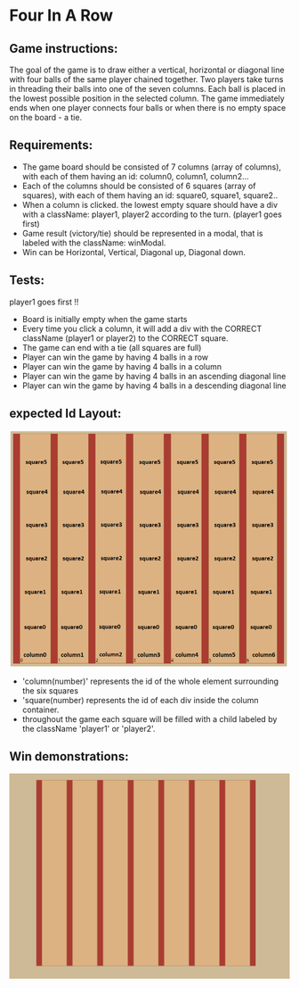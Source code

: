# Four In A Row

## Game instructions:
The goal of the game is to draw either a vertical, horizontal or diagonal line with four balls of the same player chained together.
Two players take turns in threading their balls into one of the seven columns. 
Each ball is placed in the lowest possible position in the selected column.
The game immediately ends when one player connects four balls or when there is no empty space on the board - a tie.
 

## Requirements:
- The game board should be consisted of 7 columns (array of columns), with each of them having an id: column0, column1, column2...
- Each of the columns should be consisted of 6 squares (array of squares), with each of them having an id: square0, square1, square2.. 
- When a column is clicked. the lowest empty square should have a div with a className: player1, player2
according to the turn. (player1 goes first)
- Game result (victory/tie) should be represented in a modal, that is labeled with the className: winModal.
- Win can be Horizontal, Vertical, Diagonal up, Diagonal down.


## Tests:
player1 goes first !!
- Board is initially empty when the game starts
- Every time you click a column, it will add a div with the CORRECT className (player1 or player2) to the CORRECT square.
- The game can end with a tie (all squares are full)
- Player can win the game by having 4 balls in a row
- Player can win the game by having 4 balls in a column
- Player can win the game by having 4 balls in an ascending diagonal line
- Player can win the game by having 4 balls in a descending diagonal line

## expected Id Layout:
![idLayout](../idLayout.png)
* 'column(number)' represents the id of the whole element surrounding the six squares
* 'square(number) represents the id of each div inside the column container.
* throughout the game each square will be filled with a child labeled by the className 'player1' or 'player2'.
## Win demonstrations:
![gameplay](../FourInARow.gif)